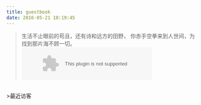 ```yaml
---
title: guestbook
date: 2016-05-21 18:19:45
---
```

<blockquote class="blockquote-center">生活不止眼前的苟且，还有诗和远方的田野，
你赤手空拳来到人世间，为找到那片海不顾一切。</br><embed src="http://music.163.com/style/swf/widget.swf?sid=413366845&type=2&auto=1&width=320&height=66" width="340" height="86"  allowNetworking="all"></embed></blockquote></br>
>最近访客
<div class="ds-recent-visitors" data-num-items="28" data-avatar-size="42" id="ds-recent-visitors"></div>
